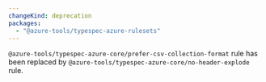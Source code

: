 ```yaml
---
changeKind: deprecation
packages:
  - "@azure-tools/typespec-azure-rulesets"
---
```


`@azure-tools/typespec-azure-core/prefer-csv-collection-format` rule has been replaced by `@azure-tools/typespec-azure-core/no-header-explode` rule.
